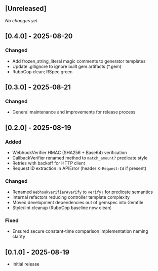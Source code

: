 ## [Unreleased]

_No changes yet._

## [0.4.0] - 2025-08-20
### Changed
- Add frozen_string_literal magic comments to generator templates
- Update .gitignore to ignore built gem artifacts (*.gem)
- RuboCop clean; RSpec green

## [0.3.0] - 2025-08-21
### Changed
- General maintenance and improvements for release process

## [0.2.0] - 2025-08-19
### Added
- WebhookVerifier HMAC (SHA256 + Base64) verification
- CallbackVerifier renamed method to `match_amount?` predicate style
- Retries with backoff for HTTP client
- Request ID extraction in APIError (header `X-Request-Id` if present)

### Changed
- Renamed `WebhookVerifier#verify` to `verify?` for predicate semantics
- Internal refactors reducing controller template complexity
- Moved development dependencies out of gemspec into Gemfile
- Style/lint cleanup (RuboCop baseline now clean)

### Fixed
- Ensured secure constant-time comparison implementation naming clarity

## [0.1.0] - 2025-08-19

- Initial release
